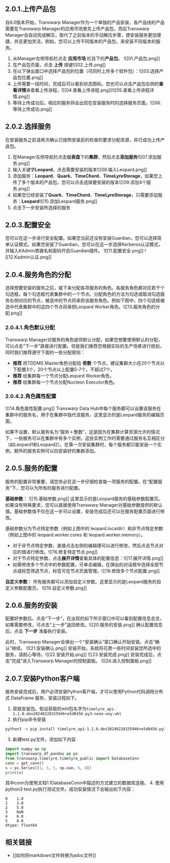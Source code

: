 ## 2.0.1.上传产品包
自6.0版本开始，Transwarp Manager作为一个单独的产品安装，各产品线的产品需要在Transwarp Manager的应用市场里先上传产品包，而后Transwarp Manager会自动完成解压，取代了之前版本的手动解压步骤，使安装服务更加便捷，并且更加灵活，例如，您可以上传不同版本的产品包，来安装不同版本的服务。

1. 从Manager左侧导航栏点击 **应用市场** 栏目下的**产品包**。 ![[01.产品包.png]]
2. 在产品包页面，点击 **上传** 按键![[02.上传.png]]
3. 在以下弹出窗口中选择产品包的位置（可同时上传多个软件包）：![[03.选择产品包位置.png]]
4. 上传需要一段时间，完成后可以看到状态图标。您也可以点击产品包右侧的**查看详情**来查看上传进程。![[04.查看上传进程.png]]![[05.查看上传进程详情.png]]
5. 等待上传成功后，相应的服务将会出现在安装服务时的选择服务页面。![[06.等待上传成功.png]]
## 2.0.2.选择服务
在安装服务之前请再次确认已按照安装前的检查的要求分配资源，并已成功上传产品包。
1. 在Manager左侧导航栏点击**仪表盘**下的**集群**，然后点击**添加服务**![[07.添加服务.png]]
2. 输入关键字**Leopard**，点击需要安装的版本![[08.输入Leopard.png]]
3. 添加服务：**Leopard**、**Quark**、**TimeChord**、**TimeLyreStorage**，如果您上传了多个版本的产品包，您可以点击选择要安装的版本![[09.添加4个服务.png]]
4. 如果您已经安装了**Quark**、**TimeChord**、**TimeLyreStorage**，只需要添加服务：**Leopard**![[10.添加Leopard服务.png]]
6. 点击下一步安装所选择的服务
## 2.0.3.配置安全
您可以在这一步进行安全配置。如果您当前还没有安装Guardian，您可以选择简单认证模式。如果您安装了Guardian，您可以在这一步选择Kerberos认证模式，并输入KAdmin票据名和密码开启Guardian插件。
![[11.配置安全.png]]
![[12.Kadmin认证.png]]
## 2.0.4.服务角色的分配
选择想要安装的服务之后，接下来分配各项服务的角色。各服务角色都对应若干个勾选框，每个勾选框代表集群中的一个节点。分配角色的方法为勾选或取消勾选服务右侧对应的节点，被选中的节点将承担该服务角色。例如下图中，四个勾选框被选中代表集群中的这四个节点将承担Leopard Worker角色。![[13.服务角色的分配.png]]
### 2.0.4.1.角色默认分配
Transwarp Manager对服务的角色提供默认分配，如果您想要使用默认的分配，可以点击“下一步”直接进行配置。但是我们推荐您根据实际的生产场景进行规划，同时我们推荐遵守下面的一些分配原则：
- **推荐** 将TDDMS Master角色分配给 **奇数** 个节点，建议集群大小在20个节点以下配置3个，20个节点以上配置5-7个，不超过7个。
- **推荐** 给集群每一个节点分配Leopard Worker角色。
- **推荐** 给集群每一个节点分配Nucleon Executor角色。
### 2.0.4.2.角色属性配置
![[14.角色属性配置.png]]
Transwarp Data Hub中每个服务都可以设置该服务在集群中的服务名，用于在集群中指代该服务，这里显示的是Leopard服务的编辑页面。

如果不设置，默认服务名为“服务＋整数”，这是因为在集群计算资源允许的情况下，一些服务可以在集群中有多个实例，这些实例工作时需要通过服务名互相区分（如Leopard1和Leopard2）。在第一次安装集群时，每个服务都只能安装一个实例，额外的服务实例可以向安装好的集群添加。
## 2.0.5.服务的配置
服务的配置非常重要，请您务必在这一步仔细检查每一项服务的配置。在“配置服务”下，您可以为所有的服务进行配置。

**基础参数：**
![[15.基础参数.png]]
这里显示的是Leopard服务的基础参数配置页。如果没有特殊要求，您可以直接使用Transwarp Manager对基础参数提供的默认值。基础参数值不仅在这一步可以设置，安装完成后还可以在服务配置页面进行修改。

基础参数分为节点特定参数（例如上图中的 leopard.localdir）和非节点特定参数（例如上图中的 leopard.worker.cores 和 leopard.worker.memory）。
- 对于非节点特定参数，直接点击右侧的编辑便可以进行修改，然后点击节点对应的值进行修改。![[16.修复特定节点.png]]
- 对于节点特定参数，点击**展开详情**查看具体的配置信息：![[17.展开详情.png]]
- 如需修改多个节点中的参数配置，可单击编辑，在弹出的对话框中选择全部节点或标签筛选节点，标签可在节点页面管理。![[18.修改多个节点配置.png]]

**自定义参数：**
所有服务都可以添加自定义参数。这里显示的是Leopard服务的自定义参数配置页。
![[19.自定义参数.png]]
## 2.0.6.服务的安装
配置好参数后，点击“下一步”，在出现的如下所示窗口中可以看到配置信息总览，如果需要修改，可点击“上一步”返回修改。![[20.服务的安装.png]]
确认配置信息后，点击 **下一步** 准备执行安装。

此时，Transwarp Manager会弹出一个“安装确认”窗口确认开始安装。点击“确认”继续。
![[21.安装确认.png]]
安装开始，系统将花费一些时间安装您所选中的服务，请耐心等待。![[22.安装开始.png]]
![[23.安装完成.png]]
安装完成后，点击“完成”进入Transwarp Manager的控制面板。
![[24.进入控制面板.png]]
## 2.0.7.安装Python客户端
服务安装完成后，用户必须安装Python客户端，才可以使用Python代码调用分布式 DataFrame 服务，安装过程如下。
1. 获取安装包。假设获取的whl包名字为`timelyre_api-1.1.0.dev20240228155946+e5d0456-py3-none-any.whl`
2. 执行pip命令安装
```bash
python3 -m pip install timelyre_api-1.1.0.dev20240228155946+e5d0456-py3-none-any.whl 
```
3. 新建test.py文件，添加如下内容
```python
import numpy as np
import transwarp_df.pandas as ps
from transwarp.timelyre.timelyre_public import DatabaseConn
conn = get_conn()
s = ps.Series([1, 3, 5, np.nan, 6, 8])
print(s)
```
其中conn为使用文档1.1DatabaseConn中描述的方式建立的数据库连接。
4. 使用python3 test.py执行测试文件。成功安装情况下会输出如下内容：
```
0    1.0
1    3.0
2    5.0
3    NaN
4    6.0
5    8.0
dtype: float64
```

## 相关链接
- [[如何将markdown文件转换为adoc文件]]